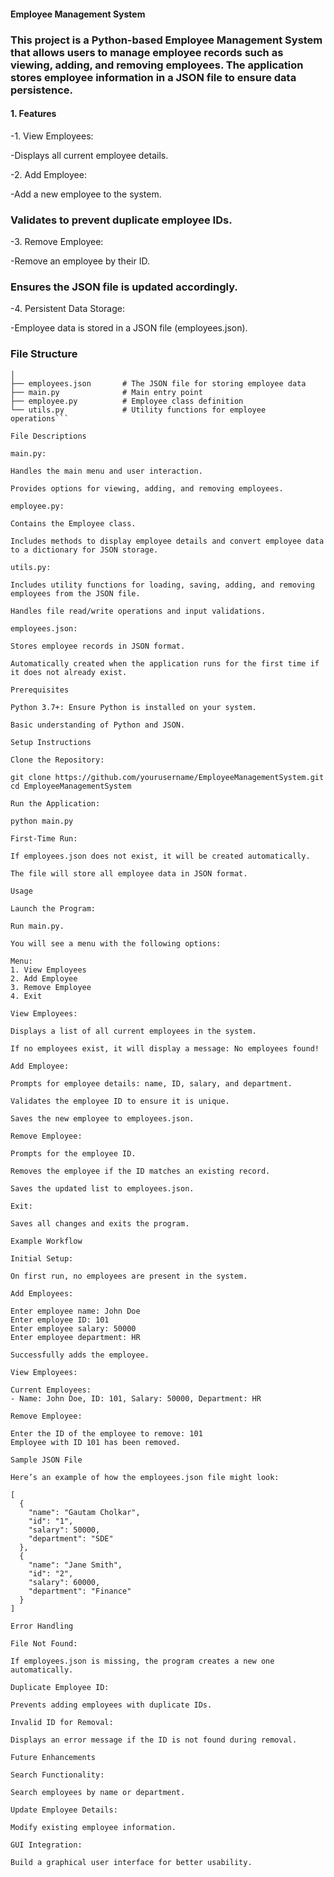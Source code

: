 #### Employee Management System

### This project is a Python-based Employee Management System that allows users to manage employee records such as viewing, adding, and removing employees. The application stores employee information in a JSON file to ensure data persistence.

#### 1. Features
-1. View Employees:

-Displays all current employee details.

-2. Add Employee:

-Add a new employee to the system.

### Validates to prevent duplicate employee IDs.

-3. Remove Employee:

-Remove an employee by their ID.

### Ensures the JSON file is updated accordingly.

-4. Persistent Data Storage:

-Employee data is stored in a JSON file (employees.json).

### File Structure
```EmployeeManagementSystem/
│
├── employees.json       # The JSON file for storing employee data
├── main.py              # Main entry point
├── employee.py          # Employee class definition
└── utils.py             # Utility functions for employee operations```

File Descriptions

main.py:

Handles the main menu and user interaction.

Provides options for viewing, adding, and removing employees.

employee.py:

Contains the Employee class.

Includes methods to display employee details and convert employee data to a dictionary for JSON storage.

utils.py:

Includes utility functions for loading, saving, adding, and removing employees from the JSON file.

Handles file read/write operations and input validations.

employees.json:

Stores employee records in JSON format.

Automatically created when the application runs for the first time if it does not already exist.

Prerequisites

Python 3.7+: Ensure Python is installed on your system.

Basic understanding of Python and JSON.

Setup Instructions

Clone the Repository:

git clone https://github.com/yourusername/EmployeeManagementSystem.git
cd EmployeeManagementSystem

Run the Application:

python main.py

First-Time Run:

If employees.json does not exist, it will be created automatically.

The file will store all employee data in JSON format.

Usage

Launch the Program:

Run main.py.

You will see a menu with the following options:

Menu:
1. View Employees
2. Add Employee
3. Remove Employee
4. Exit

View Employees:

Displays a list of all current employees in the system.

If no employees exist, it will display a message: No employees found!

Add Employee:

Prompts for employee details: name, ID, salary, and department.

Validates the employee ID to ensure it is unique.

Saves the new employee to employees.json.

Remove Employee:

Prompts for the employee ID.

Removes the employee if the ID matches an existing record.

Saves the updated list to employees.json.

Exit:

Saves all changes and exits the program.

Example Workflow

Initial Setup:

On first run, no employees are present in the system.

Add Employees:

Enter employee name: John Doe
Enter employee ID: 101
Enter employee salary: 50000
Enter employee department: HR

Successfully adds the employee.

View Employees:

Current Employees:
- Name: John Doe, ID: 101, Salary: 50000, Department: HR

Remove Employee:

Enter the ID of the employee to remove: 101
Employee with ID 101 has been removed.

Sample JSON File

Here’s an example of how the employees.json file might look:

[
  {
    "name": "Gautam Cholkar",
    "id": "1",
    "salary": 50000,
    "department": "SDE"
  },
  {
    "name": "Jane Smith",
    "id": "2",
    "salary": 60000,
    "department": "Finance"
  }
]

Error Handling

File Not Found:

If employees.json is missing, the program creates a new one automatically.

Duplicate Employee ID:

Prevents adding employees with duplicate IDs.

Invalid ID for Removal:

Displays an error message if the ID is not found during removal.

Future Enhancements

Search Functionality:

Search employees by name or department.

Update Employee Details:

Modify existing employee information.

GUI Integration:

Build a graphical user interface for better usability.